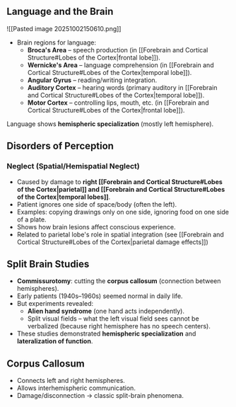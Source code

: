 ## **Language and the Brain**
![[Pasted image 20251002150610.png]]
- Brain regions for language:
    - **Broca's Area** – speech production (in [[Forebrain and Cortical Structure#Lobes of the Cortex|frontal lobe]]).
    - **Wernicke's Area** – language comprehension (in [[Forebrain and Cortical Structure#Lobes of the Cortex|temporal lobe]]).
    - **Angular Gyrus** – reading/writing integration.
    - **Auditory Cortex** – hearing words (primary auditory in [[Forebrain and Cortical Structure#Lobes of the Cortex|temporal lobe]]).
    - **Motor Cortex** – controlling lips, mouth, etc. (in [[Forebrain and Cortical Structure#Lobes of the Cortex|frontal lobe]]).

Language shows **hemispheric specialization** (mostly left hemisphere).
## **Disorders of Perception**
### Neglect (Spatial/Hemispatial Neglect)
- Caused by damage to **right [[Forebrain and Cortical Structure#Lobes of the Cortex|parietal]] and [[Forebrain and Cortical Structure#Lobes of the Cortex|temporal lobes]]**.
- Patient ignores one side of space/body (often the left).
- Examples: copying drawings only on one side, ignoring food on one side of a plate.
- Shows how brain lesions affect conscious experience.
- Related to parietal lobe's role in spatial integration (see [[Forebrain and Cortical Structure#Lobes of the Cortex|parietal damage effects]])
## **Split Brain Studies**
- **Commissurotomy**: cutting the **corpus callosum** (connection between hemispheres).
- Early patients (1940s–1960s) seemed normal in daily life.
- But experiments revealed:
    - **Alien hand syndrome** (one hand acts independently).
    - Split visual fields – what the left visual field sees cannot be verbalized (because right hemisphere has no speech centers).
- These studies demonstrated **hemispheric specialization** and **lateralization of function**.

## **Corpus Callosum**
- Connects left and right hemispheres.
- Allows interhemispheric communication.
- Damage/disconnection → classic split-brain phenomena.